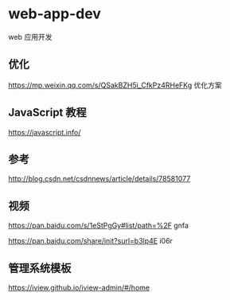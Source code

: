 # web-app-dev
web 应用开发

## 优化

https://mp.weixin.qq.com/s/QSakBZH5i_CfkPz4RHeFKg 优化方案

## JavaScript 教程

https://javascript.info/

## 参考

http://blog.csdn.net/csdnnews/article/details/78581077

## 视频

https://pan.baidu.com/s/1eStPgGy#list/path=%2F  gnfa

https://pan.baidu.com/share/init?surl=b3lp4E i06r


## 管理系统模板

https://iview.github.io/iview-admin/#/home

